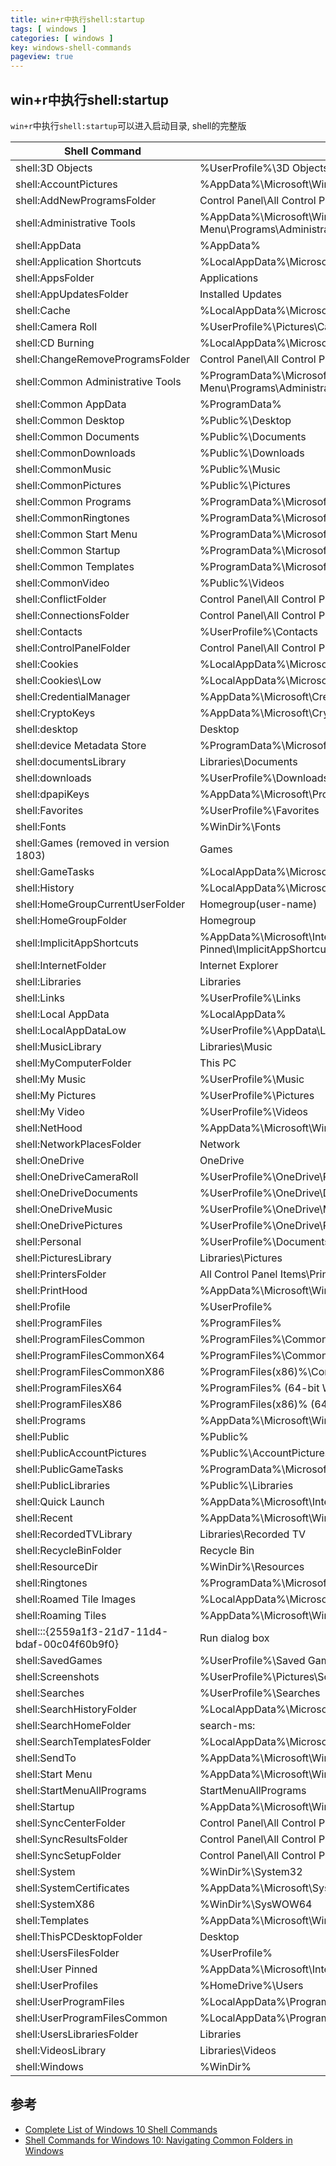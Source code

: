 ```yaml
---
title: win+r中执行shell:startup
tags: [ windows ]
categories: [ windows ]
key: windows-shell-commands
pageview: true
---
```


## win+r中执行shell:startup

<!--more-->

`win+r`中执行`shell:startup`可以进入启动目录, shell的完整版

| Shell Command                                  | Opens                                                                               |
| ---------------------------------------------- | ----------------------------------------------------------------------------------- |
| shell:3D Objects                               | %UserProfile%\3D Objects                                                            |
| shell:AccountPictures                          | %AppData%\Microsoft\Windows\AccountPictures                                         |
| shell:AddNewProgramsFolder                     | Control Panel\All Control Panel Items\Get Programs                                  |
| shell:Administrative Tools                     | %AppData%\Microsoft\Windows\Start Menu\Programs\Administrative Tools                |
| shell:AppData                                  | %AppData%                                                                           |
| shell:Application Shortcuts                    | %LocalAppData%\Microsoft\Windows\Application Shortcuts                              |
| shell:AppsFolder                               | Applications                                                                        |
| shell:AppUpdatesFolder                         | Installed Updates                                                                   |
| shell:Cache                                    | %LocalAppData%\Microsoft\Windows\INetCache                                          |
| shell:Camera Roll                              | %UserProfile%\Pictures\Camera Roll                                                  |
| shell:CD Burning                               | %LocalAppData%\Microsoft\Windows\Burn\Burn                                          |
| shell:ChangeRemoveProgramsFolder               | Control Panel\All Control Panel Items\Programs and Features                         |
| shell:Common Administrative Tools              | %ProgramData%\Microsoft\Windows\Start Menu\Programs\Administrative Tools            |
| shell:Common AppData                           | %ProgramData%                                                                       |
| shell:Common Desktop                           | %Public%\Desktop                                                                    |
| shell:Common Documents                         | %Public%\Documents                                                                  |
| shell:CommonDownloads                          | %Public%\Downloads                                                                  |
| shell:CommonMusic                              | %Public%\Music                                                                      |
| shell:CommonPictures                           | %Public%\Pictures                                                                   |
| shell:Common Programs                          | %ProgramData%\Microsoft\Windows\Start Menu\Programs                                 |
| shell:CommonRingtones                          | %ProgramData%\Microsoft\Windows\Ringtones                                           |
| shell:Common Start Menu                        | %ProgramData%\Microsoft\Windows\Start Menu                                          |
| shell:Common Startup                           | %ProgramData%\Microsoft\Windows\Start Menu\Programs\Startup                         |
| shell:Common Templates                         | %ProgramData%\Microsoft\Windows\Templates                                           |
| shell:CommonVideo                              | %Public%\Videos                                                                     |
| shell:ConflictFolder                           | Control Panel\All Control Panel Items\Sync Center\Conflicts                         |
| shell:ConnectionsFolder                        | Control Panel\All Control Panel Items\Network Connections                           |
| shell:Contacts                                 | %UserProfile%\Contacts                                                              |
| shell:ControlPanelFolder                       | Control Panel\All Control Panel Items                                               |
| shell:Cookies                                  | %LocalAppData%\Microsoft\Windows\INetCookies                                        |
| shell:Cookies\Low                              | %LocalAppData%\Microsoft\Windows\INetCookies\Low                                    |
| shell:CredentialManager                        | %AppData%\Microsoft\Credentials                                                     |
| shell:CryptoKeys                               | %AppData%\Microsoft\Crypto                                                          |
| shell:desktop                                  | Desktop                                                                             |
| shell:device Metadata Store                    | %ProgramData%\Microsoft\Windows\DeviceMetadataStore                                 |
| shell:documentsLibrary                         | Libraries\Documents                                                                 |
| shell:downloads                                | %UserProfile%\Downloads                                                             |
| shell:dpapiKeys                                | %AppData%\Microsoft\Protect                                                         |
| shell:Favorites                                | %UserProfile%\Favorites                                                             |
| shell:Fonts                                    | %WinDir%\Fonts                                                                      |
| shell:Games (removed in version 1803)          | Games                                                                               |
| shell:GameTasks                                | %LocalAppData%\Microsoft\Windows\GameExplorer                                       |
| shell:History                                  | %LocalAppData%\Microsoft\Windows\History                                            |
| shell:HomeGroupCurrentUserFolder               | Homegroup\(user-name)                                                               |
| shell:HomeGroupFolder                          | Homegroup                                                                           |
| shell:ImplicitAppShortcuts                     | %AppData%\Microsoft\Internet Explorer\Quick Launch\User Pinned\ImplicitAppShortcuts |
| shell:InternetFolder                           | Internet Explorer                                                                   |
| shell:Libraries                                | Libraries                                                                           |
| shell:Links                                    | %UserProfile%\Links                                                                 |
| shell:Local AppData                            | %LocalAppData%                                                                      |
| shell:LocalAppDataLow                          | %UserProfile%\AppData\LocalLow                                                      |
| shell:MusicLibrary                             | Libraries\Music                                                                     |
| shell:MyComputerFolder                         | This PC                                                                             |
| shell:My Music                                 | %UserProfile%\Music                                                                 |
| shell:My Pictures                              | %UserProfile%\Pictures                                                              |
| shell:My Video                                 | %UserProfile%\Videos                                                                |
| shell:NetHood                                  | %AppData%\Microsoft\Windows\Network Shortcuts                                       |
| shell:NetworkPlacesFolder                      | Network                                                                             |
| shell:OneDrive                                 | OneDrive                                                                            |
| shell:OneDriveCameraRoll                       | %UserProfile%\OneDrive\Pictures\Camera Roll                                         |
| shell:OneDriveDocuments                        | %UserProfile%\OneDrive\Documents                                                    |
| shell:OneDriveMusic                            | %UserProfile%\OneDrive\Music                                                        |
| shell:OneDrivePictures                         | %UserProfile%\OneDrive\Pictures                                                     |
| shell:Personal                                 | %UserProfile%\Documents                                                             |
| shell:PicturesLibrary                          | Libraries\Pictures                                                                  |
| shell:PrintersFolder                           | All Control Panel Items\Printers                                                    |
| shell:PrintHood                                | %AppData%\Microsoft\Windows\Printer Shortcuts                                       |
| shell:Profile                                  | %UserProfile%                                                                       |
| shell:ProgramFiles                             | %ProgramFiles%                                                                      |
| shell:ProgramFilesCommon                       | %ProgramFiles%\Common Files                                                         |
| shell:ProgramFilesCommonX64                    | %ProgramFiles%\Common Files (64-bit Windows only)                                   |
| shell:ProgramFilesCommonX86                    | %ProgramFiles(x86)%\Common Files (64-bit Windows only)                              |
| shell:ProgramFilesX64                          | %ProgramFiles% (64-bit Windows only)                                                |
| shell:ProgramFilesX86                          | %ProgramFiles(x86)% (64-bit Windows only)                                           |
| shell:Programs                                 | %AppData%\Microsoft\Windows\Start Menu\Programs                                     |
| shell:Public                                   | %Public%                                                                            |
| shell:PublicAccountPictures                    | %Public%\AccountPictures                                                            |
| shell:PublicGameTasks                          | %ProgramData%\Microsoft\Windows\GameExplorer                                        |
| shell:PublicLibraries                          | %Public%\Libraries                                                                  |
| shell:Quick Launch                             | %AppData%\Microsoft\Internet Explorer\Quick Launch                                  |
| shell:Recent                                   | %AppData%\Microsoft\Windows\Recent                                                  |
| shell:RecordedTVLibrary                        | Libraries\Recorded TV                                                               |
| shell:RecycleBinFolder                         | Recycle Bin                                                                         |
| shell:ResourceDir                              | %WinDir%\Resources                                                                  |
| shell:Ringtones                                | %ProgramData%\Microsoft\Windows\Ringtones                                           |
| shell:Roamed Tile Images                       | %LocalAppData%\Microsoft\Windows\RoamedTileImages                                   |
| shell:Roaming Tiles                            | %AppData%\Microsoft\Windows\RoamingTiles                                            |
| shell:::{2559a1f3-21d7-11d4-bdaf-00c04f60b9f0} | Run dialog box                                                                      |
| shell:SavedGames                               | %UserProfile%\Saved Games                                                           |
| shell:Screenshots                              | %UserProfile%\Pictures\Screenshots                                                  |
| shell:Searches                                 | %UserProfile%\Searches                                                              |
| shell:SearchHistoryFolder                      | %LocalAppData%\Microsoft\Windows\ConnectedSearch\History                            |
| shell:SearchHomeFolder                         | search-ms:                                                                          |
| shell:SearchTemplatesFolder                    | %LocalAppData%\Microsoft\Windows\ConnectedSearch\Templates                          |
| shell:SendTo                                   | %AppData%\Microsoft\Windows\SendTo                                                  |
| shell:Start Menu                               | %AppData%\Microsoft\Windows\Start Menu                                              |
| shell:StartMenuAllPrograms                     | StartMenuAllPrograms                                                                |
| shell:Startup                                  | %AppData%\Microsoft\Windows\Start Menu\Programs\Startup                             |
| shell:SyncCenterFolder                         | Control Panel\All Control Panel Items\Sync Center                                   |
| shell:SyncResultsFolder                        | Control Panel\All Control Panel Items\Sync Center\Sync Results                      |
| shell:SyncSetupFolder                          | Control Panel\All Control Panel Items\Sync Center\Sync Setup                        |
| shell:System                                   | %WinDir%\System32                                                                   |
| shell:SystemCertificates                       | %AppData%\Microsoft\SystemCertificates                                              |
| shell:SystemX86                                | %WinDir%\SysWOW64                                                                   |
| shell:Templates                                | %AppData%\Microsoft\Windows\Templates                                               |
| shell:ThisPCDesktopFolder                      | Desktop                                                                             |
| shell:UsersFilesFolder                         | %UserProfile%                                                                       |
| shell:User Pinned                              | %AppData%\Microsoft\Internet Explorer\Quick Launch\User Pinned                      |
| shell:UserProfiles                             | %HomeDrive%\Users                                                                   |
| shell:UserProgramFiles                         | %LocalAppData%\Programs                                                             |
| shell:UserProgramFilesCommon                   | %LocalAppData%\Programs\Common                                                      |
| shell:UsersLibrariesFolder                     | Libraries                                                                           |
| shell:VideosLibrary                            | Libraries\Videos                                                                    |
| shell:Windows                                  | %WinDir%                                                                            |

## 参考

- [Complete List of Windows 10 Shell Commands](https://www.tenforums.com/tutorials/3109-shell-commands-list-windows-10-a.html)
- [Shell Commands for Windows 10: Navigating Common Folders in Windows](https://www.mirazon.com/shell-commands-for-windows-10-navigating-common-folders-in-windows/)
